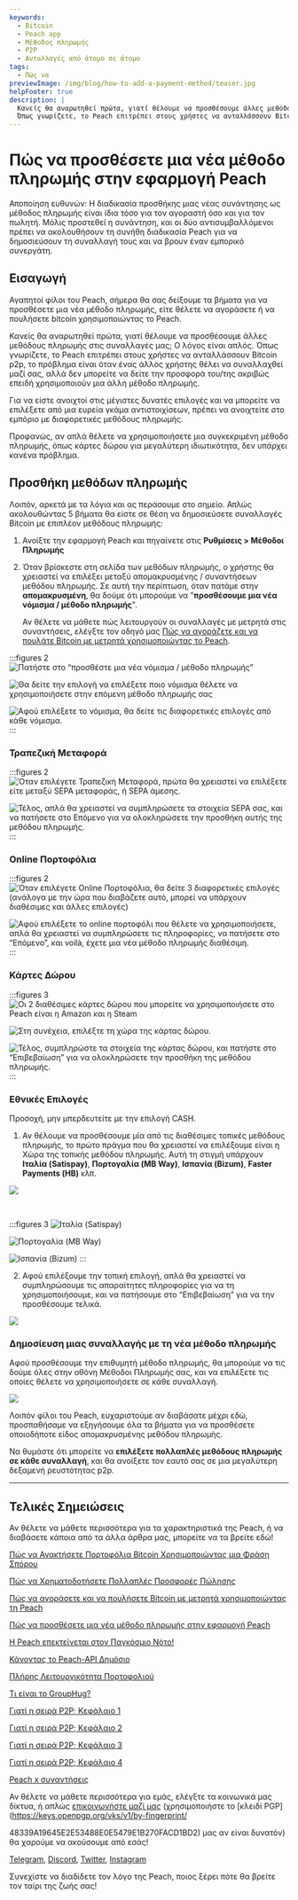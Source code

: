 ```yaml
---
keywords:
  - Bitcoin
  - Peach app
  - Μέθοδος πληρωμής
  - P2P
  - Ανταλλαγές από άτομο σε άτομο
tags:
  - Πώς να
previewImage: /img/blog/how-to-add-a-payment-method/teaser.jpg
helpFooter: true
description: |
  Κανείς θα αναρωτηθεί πρώτα, γιατί θέλουμε να προσθέσουμε άλλες μεθόδους πληρωμής στις συναλλαγές μας; Ο λόγος είναι απλός.
  Όπως γνωρίζετε, το Peach επιτρέπει στους χρήστες να ανταλλάσσουν Bitcoin p2p, το πρόβλημα είναι όταν ένας άλλος χρήστης θέλει να συναλλαχθεί μαζί σας, αλλά δεν μπορείτε να δείτε την προσφορά του/της ακριβώς επειδή χρησιμοποιούν μια άλλη μέθοδο πληρωμής. Για να είστε ανοιχτοί στις μέγιστες δυνατές επιλογές και να μπορείτε να επιλέξετε από μια ευρεία γκάμα αντιστοιχίσεων, πρέπει να ανοιχτείτε στο εμπόριο με διαφορετικές μεθόδους πληρωμής.
---
```


# Πώς να προσθέσετε μια νέα μέθοδο πληρωμής στην εφαρμογή Peach

Αποποίηση ευθυνών: Η διαδικασία προσθήκης μιας νέας συνάντησης ως μέθοδος πληρωμής είναι ίδια τόσο για τον αγοραστή όσο και για τον πωλητή.
Μόλις προστεθεί η συνάντηση, και οι δύο αντισυμβαλλόμενοι πρέπει να ακολουθήσουν τη συνήθη διαδικασία Peach για να δημοσιεύσουν τη συναλλαγή τους και να βρουν έναν εμπορικό συνεργάτη.

## Εισαγωγή

Αγαπητοί φίλοι του Peach, σήμερα θα σας δείξουμε τα βήματα για να προσθέσετε μια νέα μέθοδο πληρωμής, είτε θέλετε να αγοράσετε ή να πουλήσετε bitcoin χρησιμοποιώντας το Peach.

Κανείς θα αναρωτηθεί πρώτα, γιατί θέλουμε να προσθέσουμε άλλες μεθόδους πληρωμής στις συναλλαγές μας; Ο λόγος είναι απλός.
Όπως γνωρίζετε, το Peach επιτρέπει στους χρήστες να ανταλλάσσουν Bitcoin p2p, το πρόβλημα είναι όταν ένας άλλος χρήστης θέλει να συναλλαχθεί μαζί σας, αλλά δεν μπορείτε να δείτε την προσφορά του/της ακριβώς επειδή χρησιμοποιούν μια άλλη
μέθοδο πληρωμής.

Για να είστε ανοιχτοί στις μέγιστες δυνατές επιλογές και να μπορείτε να επιλέξετε από μια ευρεία γκάμα αντιστοιχίσεων, πρέπει να ανοιχτείτε στο εμπόριο με διαφορετικές μεθόδους πληρωμής.

Προφανώς, αν απλά θέλετε να χρησιμοποιήσετε μια συγκεκριμένη μέθοδο πληρωμής, όπως κάρτες δώρου για μεγαλύτερη ιδιωτικότητα, δεν υπάρχει κανένα πρόβλημα.

## Προσθήκη μεθόδων πληρωμής

Λοιπόν, αρκετά με τα λόγια και ας περάσουμε στο σημείο. Απλώς ακολουθώντας 5 βήματα θα είστε σε θέση να δημοσιεύσετε συναλλαγές Bitcoin με επιπλέον μεθόδους
πληρωμής:

1. Ανοίξτε την εφαρμογή Peach και πηγαίνετε στις **Ρυθμίσεις > Μέθοδοι Πληρωμής**

2. Όταν βρίσκεστε στη σελίδα των μεθόδων πληρωμής, ο χρήστης θα χρειαστεί να επιλέξει μεταξύ απομακρυσμένης / συναντήσεων μεθόδου πληρωμής.
   Σε αυτή την περίπτωση, όταν πατάμε στην **απομακρυσμένη**, θα δούμε ότι μπορούμε να "**προσθέσουμε μια νέα νόμισμα / μέθοδο πληρωμής**".

   Αν θέλετε να μάθετε πώς λειτουργούν οι συναλλαγές με μετρητά στις συναντήσεις, ελέγξτε τον οδηγό μας [Πώς να αγοράζετε και να πουλάτε Bitcoin με μετρητά χρησιμοποιώντας το Peach](/blog/how-to-buy-and-sell-bitcoin-with-cash-using-peach/).

:::figures 2
![Πατήστε στο “προσθέστε μια νέα νόμισμα / μέθοδο πληρωμής”](/img/blog/how-to-add-a-payment-method/add-1.png)

![Θα δείτε την επιλογή να επιλέξετε ποιο νόμισμα θέλετε να χρησιμοποιήσετε στην επόμενη μέθοδο πληρωμής σας](/img/blog/how-to-add-a-payment-method/add-2.png)

![Αφού επιλέξετε το νόμισμα, θα δείτε τις διαφορετικές επιλογές από κάθε νόμισμα.](/img/blog/how-to-add-a-payment-method/add-3.png)
:::

### Τραπεζική Μεταφορά

:::figures 2
![Όταν επιλέγετε Τραπεζική Μεταφορά, πρώτα θα χρειαστεί να επιλέξετε είτε μεταξύ SEPA μεταφοράς, ή SEPA άμεσης.](/img/blog/how-to-add-a-payment-method/bank-transfer-1.png)

![Τέλος, απλά θα χρειαστεί να συμπληρώσετε τα στοιχεία SEPA σας, και να πατήσετε στο **Επόμενο** για να ολοκληρώσετε την προσθήκη αυτής της μεθόδου πληρωμής.](/img/blog/how-to-add-a-payment-method/bank-transfer-2.png)
:::

### Online Πορτοφόλια

:::figures 2
![Όταν επιλέγετε Online Πορτοφόλια, θα δείτε 3 διαφορετικές επιλογές (ανάλογα με την ώρα που διαβάζετε αυτό, μπορεί να υπάρχουν διαθέσιμες και άλλες επιλογές)](/img/blog/how-to-add-a-payment-method/online-wallets-1.png)

![Αφού επιλέξετε το online πορτοφόλι που θέλετε να χρησιμοποιήσετε, απλά θα χρειαστεί να συμπληρώσετε τις πληροφορίες, να πατήσετε στο “Επόμενο”, και voilà, έχετε μια νέα μέθοδο πληρωμής διαθέσιμη.](/img/blog/how-to-add-a-payment-method/online-wallets-2.png)
:::

### Κάρτες Δώρου

:::figures 3
![Οι 2 διαθέσιμες κάρτες δώρου που μπορείτε να χρησιμοποιήσετε στο Peach είναι η Amazon και η Steam](/img/blog/how-to-add-a-payment-method/gift-cards-1.png)

![Στη συνέχεια, επιλέξτε τη χώρα της κάρτας δώρου.](/img/blog/how-to-add-a-payment-method/gift-cards-2.png)

![Τέλος, συμπληρώστε τα στοιχεία της κάρτας δώρου, και πατήστε στο “Επιβεβαίωση” για να ολοκληρώσετε την προσθήκη της μεθόδου πληρωμής.](/img/blog/how-to-add-a-payment-method/gift-cards-3.png)
:::

### Εθνικές Επιλογές

Προσοχή, μην μπερδευτείτε με την επιλογή CASH.

1. Αν θέλουμε να προσθέσουμε μία από τις διαθέσιμες τοπικές μεθόδους πληρωμής, το πρώτο πράγμα που θα χρειαστεί να επιλέξουμε είναι η Χώρα της τοπικής μεθόδου πληρωμής. Αυτή τη στιγμή υπάρχουν **Ιταλία (Satispay)**, **Πορτογαλία (MB Way)**, **Ισπανία (Bizum)**, **Faster Payments (ΗΒ)** κλπ.

![](/img/blog/how-to-add-a-payment-method/national-options-1.png)

<br>

:::figures 3
![**Ιταλία (Satispay)**](/img/blog/how-to-add-a-payment-method/national-options-italy.png)

![**Πορτογαλία (MB Way)**](/img/blog/how-to-add-a-payment-method/national-options-portugal.png)

![**Ισπανία (Bizum)**](/img/blog/how-to-add-a-payment-method/national-options-spain.png)
:::

2. Αφού επιλέξουμε την τοπική επιλογή, απλά θα χρειαστεί να συμπληρώσουμε τις απαραίτητες πληροφορίες για να τη χρησιμοποιήσουμε, και να πατήσουμε στο “Επιβεβαίωση” για να την προσθέσουμε τελικά.

![](/img/blog/how-to-add-a-payment-method/national-options-details.png)

### Δημοσίευση μιας συναλλαγής με τη νέα μέθοδο πληρωμής

Αφού προσθέσουμε την επιθυμητή μέθοδο πληρωμής, θα μπορούμε να τις δούμε όλες στην οθόνη Μέθοδοι Πληρωμής σας, και να επιλέξετε τις οποίες θέλετε
να χρησιμοποιήσετε σε κάθε συναλλαγή.

![](/img/blog/how-to-add-a-payment-method/publish-1.png)

Λοιπόν φίλοι του Peach, ευχαριστούμε αν διαβάσατε μέχρι εδώ, προσπαθήσαμε να εξηγήσουμε όλα τα βήματα για να προσθέσετε οποιοδήποτε είδος απομακρυσμένης μεθόδου πληρωμής.

Να θυμάστε ότι μπορείτε να **επιλέξετε πολλαπλές μεθόδους πληρωμής σε κάθε συναλλαγή**, και θα ανοίξετε τον εαυτό σας σε μια μεγαλύτερη δεξαμενή ρευστότητας p2p.

---

## Τελικές Σημειώσεις

Αν θέλετε να μάθετε περισσότερα για τα χαρακτηριστικά της Peach, ή να διαβάσετε κάποια από τα άλλα άρθρα μας, μπορείτε να τα βρείτε εδώ!

[Πώς να Ανακτήσετε Πορτοφόλια Bitcoin Χρησιμοποιώντας μια Φράση Σπόρου](https://peachbitcoin.com/el/blog/how-to-restore-peach-wallet/)

[Πώς να Χρηματοδοτήσετε Πολλαπλές Προσφορές Πώλησης](https://peachbitcoin.com/el/blog/funding-multiple-sell-offers/)

[Πώς να αγοράσετε και να πουλήσετε Bitcoin με μετρητά χρησιμοποιώντας τη Peach](https://peachbitcoin.com/el/blog/how-to-buy-and-sell-bitcoin-with-cash-using-peach/)

[Πώς να προσθέσετε μια νέα μέθοδο πληρωμής στην εφαρμογή Peach](https://peachbitcoin.com/el/blog/how-to-add-a-payment-method/)

[Η Peach επεκτείνεται στον Παγκόσμιο Νότο!](https://peachbitcoin.com/el/blog/peach-expands-to-the-global-south/)

[Κάνοντας το Peach-API Δημόσιο](https://peachbitcoin.com/el/blog/making-our-peach-api-public/)

[Πλήρης Λειτουργικότητα Πορτοφολιού](https://peachbitcoin.com/el/blog/full-wallet-functionality/)

[Τι είναι το GroupHug?](https://peachbitcoin.com/el/blog/group-hug/)

[Γιατί η σειρά P2P; Κεφάλαιο 1](https://peachbitcoin.com/el/blog/why-p2p-chapter-1/)

[Γιατί η σειρά P2P; Κεφάλαιο 2](https://peachbitcoin.com/el/blog/why-p2p-chapter-2/)

[Γιατί η σειρά P2P; Κεφάλαιο 3](https://peachbitcoin.com/el/blog/why-p2p-chapter-3-circular-economies/)

[Γιατί η σειρά P2P; Κεφάλαιο 4](https://peachbitcoin.com/el/blog/why-p2p-chapter-4-chains-of-trust/)

[Peach x συναντήσεις](https://peachbitcoin.com/el/blog/peach-for-meetups/)

Αν θέλετε να μάθετε περισσότερα για εμάς, ελέγξτε τα κοινωνικά μας δίκτυα, ή απλώς [επικοινωνήστε μαζί μας](mailto:hello@peachbitcoin.com) (χρησιμοποιήστε το [κλειδί PGP](https://keys.openpgp.org/vks/v1/by-fingerprint/

48339A19645E2E53488E0E5479E1B270FACD1BD2) μας αν είναι δυνατόν) θα χαρούμε να ακούσουμε από εσάς!

[Telegram](https://t.me/+GkOW1J-ixBBkZWRk), [Discord](https://discord.gg/ypeHz3SW54), [Twitter](https://twitter.com/peachbitcoin), [Instagram](https://instagram.com/peachbitcoin)

Συνεχίστε να διαδίδετε τον λόγο της Peach, ποιος ξέρει πότε θα βρείτε τον ταίρι της ζωής σας!
